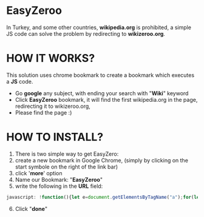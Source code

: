 # EasyZeroo
In Turkey, and some other countries, **wikipedia.org** is prohibited, a simple JS code can solve the problem by redirecting to **wikizeroo.org**.

# HOW IT WORKS?
This solution uses chrome bookmark to create a bookmark which executes a **JS** code.
- Go **google** any subject, with ending your search with "**Wiki**" keyword
- Click **EasyZeroo** bookmark, it will find the first wikipedia.org in the page, redirecting it to wikizeroo.org, 
- Please find the page :)

# HOW TO INSTALL?
1) There is two simple way to get EasyZero: 
2) create a new bookmark in Google Chrome, (simply by clicking on the start symbole on the right of the link bar)
3) click '**more**' option
4) Name our Bookmark: "**EasyZeroo**"
5) write the following in the **URL** field:
```js
javascript: !function(){let e=document.getElementsByTagName("a");for(let i of e){let e=i.getAttribute("href");if(e&&e.includes("wikipedia.org")){window.location.replace(e.replace("wikipedia","0wikipedia"));break}}}();
```
6) Click "**done**"
